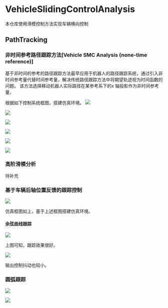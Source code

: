 # VehicleSlidingControlAnalysis
本仓库使用滑模控制方法实现车辆横向控制

## PathTracking
###  非时间参考路径跟踪方法[Vehicle SMC Analysis (none-time reference)]
基于非时间的参考的路径跟踪方法最早应用于机器人的路径跟踪系统，通过引入非时间参考量代替时间参考量，解决传统路径跟踪方法中将期望轨迹视为时间函数的问题。
该方法选择移动机器人实际路径在某参考系下的x 轴投影作为非时间参考量，



根据如下控制系统框图，搭建仿真环境。
![](https://raw.githubusercontent.com/zgh551/FigureBed/master/img/20191225194515.png)

![](https://raw.githubusercontent.com/zgh551/FigureBed/master/img/20191225201717.png)

![](https://raw.githubusercontent.com/zgh551/FigureBed/master/img/20191225201732.png)

![](https://raw.githubusercontent.com/zgh551/FigureBed/master/img/20191225201746.png)

![](https://raw.githubusercontent.com/zgh551/FigureBed/master/img/20191225201811.png)

![](https://raw.githubusercontent.com/zgh551/FigureBed/master/img/20191225201827.png)

### 高阶滑模分析

待补充



### 基于车辆后轴位置反馈的跟踪控制

![](https://raw.githubusercontent.com/zgh551/FigureBed/master/img/20200311173918.png)

仿真框图如上，基于上述框图搭建仿真环境。

#### 余弦曲线跟踪

![](https://raw.githubusercontent.com/zgh551/FigureBed/master/img/20200311174324.png)

上图可知，跟踪效果很好。

![](https://raw.githubusercontent.com/zgh551/FigureBed/master/img/20200311175620.png)

输出控制抖动也较小。

### 圆弧跟踪

![](https://raw.githubusercontent.com/zgh551/FigureBed/master/img/20200311180059.png)

![](https://raw.githubusercontent.com/zgh551/FigureBed/master/img/20200311180151.png)